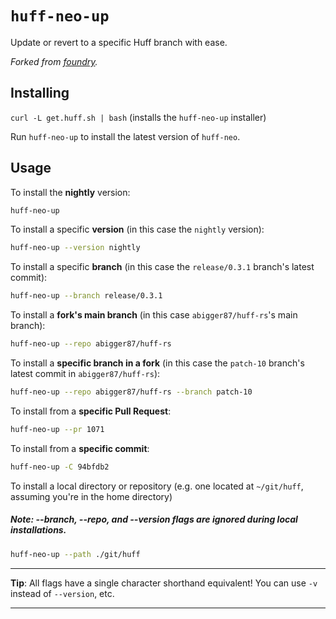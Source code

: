 # `huff-neo-up`

Update or revert to a specific Huff branch with ease.

_Forked from [foundry](https://github.com/foundry-rs/foundry/tree/master/foundryup)._


## Installing

`curl -L get.huff.sh | bash` (installs the `huff-neo-up` installer)

Run `huff-neo-up` to install the latest version of `huff-neo`.


## Usage

To install the **nightly** version:

```sh
huff-neo-up
```

To install a specific **version** (in this case the `nightly` version):

```sh
huff-neo-up --version nightly
```

To install a specific **branch** (in this case the `release/0.3.1` branch's latest commit):

```sh
huff-neo-up --branch release/0.3.1
```

To install a **fork's main branch** (in this case `abigger87/huff-rs`'s main branch):

```sh
huff-neo-up --repo abigger87/huff-rs
```

To install a **specific branch in a fork** (in this case the `patch-10` branch's latest commit in `abigger87/huff-rs`):

```sh
huff-neo-up --repo abigger87/huff-rs --branch patch-10
```

To install from a **specific Pull Request**:

```sh
huff-neo-up --pr 1071
```

To install from a **specific commit**:
```sh
huff-neo-up -C 94bfdb2
```

To install a local directory or repository (e.g. one located at `~/git/huff`, assuming you're in the home directory)
##### Note: --branch, --repo, and --version flags are ignored during local installations.

```sh
huff-neo-up --path ./git/huff
```

---

**Tip**: All flags have a single character shorthand equivalent! You can use `-v` instead of `--version`, etc.

---